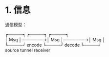 #  1. 信息
通信模型：  

┍─────┑        ┍─────┑        ┍─────┑  
│ Msg │───────→│ Msg │───────→│ Msg │  
┕─────┙ encode ┕─────┙ decode ┕─────┙  
source         tunnel         receiver